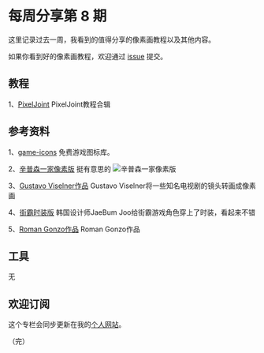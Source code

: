 # 每周分享第 8 期

这里记录过去一周，我看到的值得分享的像素画教程以及其他内容。

如果你看到好的像素画教程，欢迎通过 [issue](https://github.com/pixel32/Weekly_PixelartTutorials/issues) 提交。

## 教程

1、[PixelJoint](http://pixeljoint.com/forum/forum_posts.asp?TID=24744)
PixelJoint教程合辑

## 参考资料

1、[game-icons](https://game-icons.net/)
免费游戏图标库。

2、[辛普森一家像素版](https://www.creativebloq.com/video/pixel-art-simpsons-intro-21514106)
挺有意思的
![辛普森一家像素版][1]

3、[Gustavo Viselner作品](https://www.behance.net/gallery/59547099/Pixel-Art-TV)
Gustavo Viselner将一些知名电视剧的镜头转画成像素画

4、[街霸时装版](https://www.behance.net/gallery/57148971/Street-Fashion-Fighter-Pixel-Art)
韩国设计师JaeBum Joo给街霸游戏角色穿上了时装，看起来不错

5、[Roman Gonzo作品](https://www.behance.net/Blastbit)
Roman Gonzo作品

## 工具

无

## 欢迎订阅

这个专栏会同步更新在我的[个人网站](https://www.32comic.com)。

（完）



[1]: https://cdn.mos.cms.futurecdn.net/0ff8a571d6bbd7a846ec66226ac09cdd-650-80.jpg